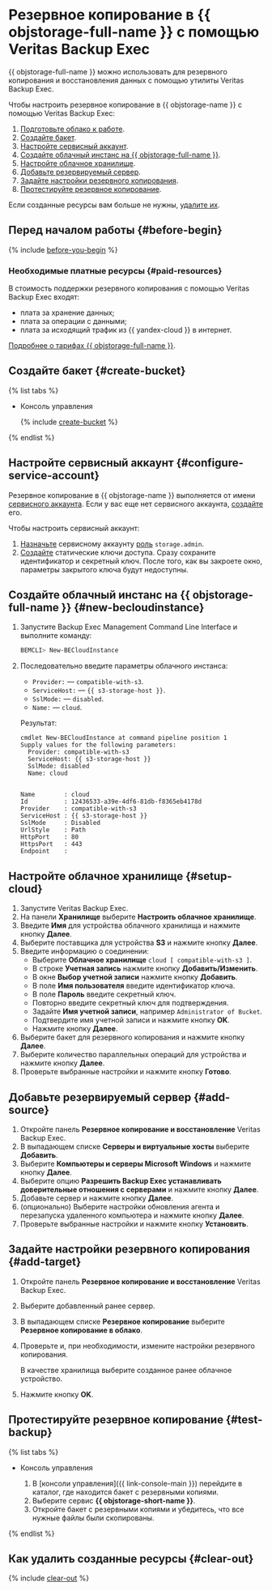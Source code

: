 # Резервное копирование в {{ objstorage-full-name }} с помощью Veritas Backup Exec

{{ objstorage-full-name }} можно использовать для резервного копирования и восстановления данных с помощью утилиты Veritas Backup Exec.

Чтобы настроить резервное копирование в {{ objstorage-name }} с помощью Veritas Backup Exec:

1. [Подготовьте облако к работе](#before-begin).
1. [Создайте бакет](#create-bucket).
1. [Настройте сервисный аккаунт](#configure-service-account).
1. [Создайте облачный инстанс на {{ objstorage-full-name }}](#new-becloudinstance).
1. [Настройте облачное хранилище](#setup-cloud).
1. [Добавьте резервируемый сервер](#add-source).
1. [Задайте настройки резервного копирования](#add-target).
1. [Протестируйте резервное копирование](#test-backup).

Если созданные ресурсы вам больше не нужны, [удалите их](#clear-out).

## Перед началом работы {#before-begin}

{% include [before-you-begin](../_tutorials_includes/before-you-begin.md) %}


### Необходимые платные ресурсы {#paid-resources}

В стоимость поддержки резервного копирования с помощью Veritas Backup Exec входят:

* плата за хранение данных;
* плата за операции с данными;
* плата за исходящий трафик из {{ yandex-cloud }} в интернет.

[Подробнее о тарифах {{ objstorage-full-name }}](../../storage/pricing.md#prices).


## Создайте бакет {#create-bucket}

{% list tabs %}

- Консоль управления

  {% include [create-bucket](../_tutorials_includes/create-public-bucket.md) %}

{% endlist %}

## Настройте сервисный аккаунт {#configure-service-account}

Резервное копирование в {{ objstorage-name }} выполняется от имени [сервисного аккаунта](../../iam/concepts/users/service-accounts.md). Если у вас еще нет сервисного аккаунта, [создайте](../../iam/operations/sa/create.md) его.

Чтобы настроить сервисный аккаунт:

1. [Назначьте](../../iam/operations/sa/assign-role-for-sa.md) сервисному аккаунту [роль](../../iam/concepts/access-control/roles.md#storage-admin) `storage.admin`.
1. [Создайте](../../iam/operations/sa/create-access-key.md) статические ключи доступа. Сразу сохраните идентификатор и секретный ключ. После того, как вы закроете окно, параметры закрытого ключа будут недоступны.

## Создайте облачный инстанс на {{ objstorage-full-name }} {#new-becloudinstance}

1. Запустите Backup Exec Management Command Line Interface и выполните команду:

    ```bash
    BEMCLI> New-BECloudInstance
    ```

1. Последовательно введите параметры облачного инстанса:
    * `Provider:` — `compatible-with-s3`.
    * `ServiceHost:` — `{{ s3-storage-host }}`.
    * `SslMode:` — `disabled`.
    * `Name:` — `cloud`.

    Результат:

    ```text
    cmdlet New-BECloudInstance at command pipeline position 1
    Supply values for the following parameters:
      Provider: compatible-with-s3
      ServiceHost: {{ s3-storage-host }}
      SslMode: disabled
      Name: cloud


    Name        : cloud
    Id          : 12436533-a39e-4df6-81db-f8365eb4178d
    Provider    : compatible-with-s3
    ServiceHost : {{ s3-storage-host }}
    SslMode     : Disabled
    UrlStyle    : Path
    HttpPort    : 80
    HttpsPort   : 443
    Endpoint    :
    ```

## Настройте облачное хранилище {#setup-cloud}

1. Запустите Veritas Backup Exec.
1. На панели **Хранилище** выберите **Настроить облачное хранилище**.
1. Введите **Имя** для устройства облачного хранилища и нажмите кнопку **Далее**.
1. Выберите поставщика для устройства **S3** и нажмите кнопку **Далее**.
1. Введите информацию о соединении:
    * Выберите **Облачное хранилище** `cloud [ compatible-with-s3 ]`.
    * В строке **Учетная запись** нажмите кнопку **Добавить/Изменить**.
    * В окне **Выбор учетной записи** нажмите кнопку **Добавить**.
    * В поле **Имя пользователя** введите идентификатор ключа.
    * В поле **Пароль** введите секретный ключ.
    * Повторно введите секретный ключ для подтверждения.
    * Задайте **Имя учетной записи**, например `Administrator of Bucket`.
    * Подтвердите имя учетной записи и нажмите кнопку **OK**.
    * Нажмите кнопку **Далее**.
1. Выберите бакет для резервного копирования и нажмите кнопку **Далее**.
1. Выберите количество параллельных операций для устройства и нажмите кнопку **Далее**.
1. Проверьте выбранные настройки и нажмите кнопку **Готово**.

## Добавьте резервируемый сервер {#add-source}

1. Откройте панель **Резервное копирование и восстановление** Veritas Backup Exec.
1. В выпадающем списке **Серверы и виртуальные хосты** выберите **Добавить**.
1. Выберите **Компьютеры и серверы Microsoft Windows** и нажмите кнопку **Далее**.
1. Выберите опцию **Разрешить Backup Exec устанавливать доверительные отношения с серверами** и нажмите кнопку **Далее**.
1. Добавьте сервер и нажмите кнопку **Далее**.
1. (опционально) Выберите настройки обновления агента и перезапуска удаленного компьютера и нажмите кнопку **Далее**.
1. Проверьте выбранные настройки и нажмите кнопку **Установить**.

## Задайте настройки резервного копирования {#add-target}

1. Откройте панель **Резервное копирование и восстановление** Veritas Backup Exec.
1. Выберите добавленный ранее сервер.
1. В выпадающем списке **Резервное копирование** выберите **Резервное копирование в облако**.
1. Проверьте и, при необходимости, измените настройки резервного копирования.

   В качестве хранилища выберите созданное ранее облачное устройство.
1. Нажмите кнопку **OK**.

## Протестируйте резервное копирование {#test-backup}

{% list tabs %}

- Консоль управления

  1. В [консоли управления]({{ link-console-main }}) перейдите в каталог, где находится бакет с резервными копиями.
  1. Выберите сервис **{{ objstorage-short-name }}**.
  1. Откройте бакет с резервными копиями и убедитесь, что все нужные файлы были скопированы.

{% endlist %}

## Как удалить созданные ресурсы {#clear-out}

{% include [clear-out](../_tutorials_includes/storage-clear-out.md) %}
